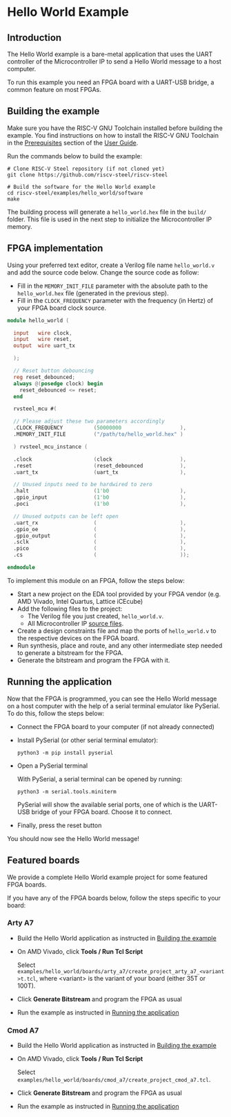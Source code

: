 # Hello World Example

## Introduction

The Hello World example is a bare-metal application that uses the UART controller of the Microcontroller IP to send a Hello World message to a host computer.

To run this example you need an FPGA board with a UART-USB bridge, a common feature on most FPGAs.

## Building the example

Make sure you have the RISC-V GNU Toolchain installed before building the example. You find instructions on how to install the RISC-V GNU Toolchain in the [Prerequisites](../userguide.md#prerequisites) section of the [User Guide](../userguide.md).

Run the commands below to build the example:

```
# Clone RISC-V Steel repository (if not cloned yet)
git clone https://github.com/riscv-steel/riscv-steel

# Build the software for the Hello World example
cd riscv-steel/examples/hello_world/software
make
```

The building process will generate a `hello_world.hex` file in the `build/` folder. This file is used in the next step to initialize the Microcontroller IP memory.

## FPGA implementation

Using your preferred text editor, create a Verilog file name `hello_world.v` and add the source code below. Change the source code as follow:

- Fill in the `MEMORY_INIT_FILE` parameter with the absolute path to the `hello_world.hex` file (generated in the previous step).
- Fill in the `CLOCK_FREQUENCY` parameter with the frequency (in Hertz) of your FPGA board clock source.

```verilog
module hello_world (

  input   wire clock,
  input   wire reset,
  output  wire uart_tx

  );

  // Reset button debouncing
  reg reset_debounced;
  always @(posedge clock) begin
    reset_debounced <= reset;
  end

  rvsteel_mcu #(

  // Please adjust these two parameters accordingly
  .CLOCK_FREQUENCY          (50000000                   ),
  .MEMORY_INIT_FILE         ("/path/to/hello_world.hex" )

  ) rvsteel_mcu_instance (

  .clock                    (clock                      ),
  .reset                    (reset_debounced            ),
  .uart_tx                  (uart_tx                    ),

  // Unused inputs need to be hardwired to zero
  .halt                     (1'b0                       ),
  .gpio_input               (1'b0                       ),
  .poci                     (1'b0                       ),

  // Unused outputs can be left open
  .uart_rx                  (                           ),
  .gpio_oe                  (                           ),
  .gpio_output              (                           ),
  .sclk                     (                           ),
  .pico                     (                           ),  
  .cs                       (                           ));

endmodule
```

To implement this module on an FPGA, follow the steps below:

- Start a new project on the EDA tool provided by your FPGA vendor (e.g. AMD Vivado, Intel Quartus, Lattice iCEcube)
- Add the following files to the project:
    - The Verilog file you just created, `hello_world.v`.
    - All Microcontroller IP [source files](../hardware/mcu.md#source-files).
- Create a design constraints file and map the ports of `hello_world.v` to the respective devices on the FPGA board.
- Run synthesis, place and route, and any other intermediate step needed to generate a bitstream for the FPGA.
- Generate the bitstream and program the FPGA with it.

## Running the application

Now that the FPGA is programmed, you can see the Hello World message on a host computer with the help of a serial terminal emulator like PySerial. To do this, follow the steps below:

- Connect the FPGA board to your computer (if not already connected)
- Install PySerial (or other serial terminal emulator):
    
    ```
    python3 -m pip install pyserial
    ```

- Open a PySerial terminal

    With PySerial, a serial terminal can be opened by running:
    
    ```
    python3 -m serial.tools.miniterm
    ```

    PySerial will show the available serial ports, one of which is the UART-USB bridge of your FPGA board. Choose it to connect.

- Finally, press the reset button

You should now see the Hello World message!

## Featured boards

We provide a complete Hello World example project for some featured FPGA boards.

If you have any of the FPGA boards below, follow the steps specific to your board:

### Arty A7

- Build the Hello World application as instructed in [Building the example](#building-the-example)
- On AMD Vivado, click __Tools / Run Tcl Script__

    Select `examples/hello_world/boards/arty_a7/create_project_arty_a7_<variant>t.tcl`, where &lt;variant&gt; is the variant of your board (either 35T or 100T).

- Click **Generate Bitstream** and program the FPGA as usual
- Run the example as instructed in [Running the application](#running-the-application)

### Cmod A7

- Build the Hello World application as instructed in [Building the example](#building-the-example)
- On AMD Vivado, click __Tools / Run Tcl Script__

    Select `examples/hello_world/boards/cmod_a7/create_project_cmod_a7.tcl`.

- Click **Generate Bitstream** and program the FPGA as usual
- Run the example as instructed in [Running the application](#running-the-application)

</br>
</br>